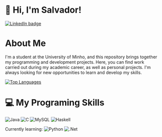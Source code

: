 
# 👋 Hi, I'm Salvador!

[![LinkedIn badge](https://img.shields.io/badge/-Salvador-blue?style=for-the-badge&logo=linkedin)](https://www.linkedin.com/in/salvador-barreto-994305330/)

# About Me
I'm a student at the University of Minho, and this repository brings together my programming and development projects. Here, you can find work carried out during my academic career, as well as personal projects. I'm always looking for new opportunities to learn and develop my skills.

[![Top Languages](https://github-readme-stats.vercel.app/api/top-langs/?username=r7ptide&layout=compact&theme=dracula&hide_border=true)](https://github.com/anuraghazra/github-readme-stats)

# 💻 My Programing Skills
<!-- Badges from https://github.com/Ileriayo/markdown-badges -->
![Java](https://img.shields.io/badge/java-%23ED8B00.svg?style=for-the-badge&logo=openjdk&logoColor=white)
![C](https://img.shields.io/badge/c-%2300599C.svg?style=for-the-badge&logo=c&logoColor=white)
![MySQL](https://img.shields.io/badge/mysql-4479A1.svg?style=for-the-badge&logo=mysql&logoColor=white)
![Haskell](https://img.shields.io/badge/Haskell-5e5086?style=for-the-badge&logo=haskell&logoColor=white)

Currently learning:
![Python](https://img.shields.io/badge/python-3670A0?style=for-the-badge&logo=python&logoColor=ffdd54)
![.Net](https://img.shields.io/badge/.NET-5C2D91?style=for-the-badge&logo=.net&logoColor=white)
